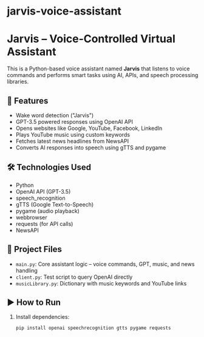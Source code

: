 # jarvis-voice-assistant
# Jarvis – Voice-Controlled Virtual Assistant

This is a Python-based voice assistant named **Jarvis** that listens to voice commands and performs smart tasks using AI, APIs, and speech processing libraries.

## 🔧 Features
- Wake word detection ("Jarvis")
- GPT-3.5 powered responses using OpenAI API
- Opens websites like Google, YouTube, Facebook, LinkedIn
- Plays YouTube music using custom keywords
- Fetches latest news headlines from NewsAPI
- Converts AI responses into speech using gTTS and pygame

## 🛠️ Technologies Used
- Python
- OpenAI API (GPT-3.5)
- speech_recognition
- gTTS (Google Text-to-Speech)
- pygame (audio playback)
- webbrowser
- requests (for API calls)
- NewsAPI

## 📁 Project Files
- `main.py`: Core assistant logic – voice commands, GPT, music, and news handling
- `client.py`: Test script to query OpenAI directly
- `musicLibrary.py`: Dictionary with music keywords and YouTube links

## ▶️ How to Run
1. Install dependencies:
   ```bash
   pip install openai speechrecognition gtts pygame requests
